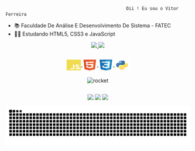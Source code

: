                                                   Oii ! Eu sou o Vitor Ferreira

- 📚 Faculdade De Análise E Desenvolvimento De Sistema - FATEC
- 👨‍💻 Estudando HTML5, CSS3 e JavaScript

<div align="center">
  <a href="https://github.com/VitorHSF">
  <img height="180em" src="https://github-readme-stats.vercel.app/api?username=VitorHSF&show_icons=true&theme=synthwave&include_all_commits=true&count_private=true"/>
  <img height="150em" src="https://github-readme-stats.vercel.app/api/top-langs/?username=VitorHSF&layout=compact&langs_count=7&theme=synthwave"/>
</div>
  
 ##

<div style="display: inline_block" align="center">
  <img align="center" alt="Vitor-Js" height="30" width="40" src="https://raw.githubusercontent.com/devicons/devicon/master/icons/javascript/javascript-plain.svg">
  <img align="center" alt="Vitor-HTML" height="30" width="40" src="https://raw.githubusercontent.com/devicons/devicon/master/icons/html5/html5-original.svg">
  <img align="center" alt="Vitor-CSS" height="30" width="40" src="https://raw.githubusercontent.com/devicons/devicon/master/icons/css3/css3-original.svg">
  <img align="center" alt="Vitor-Python" height="30" width="40" src="https://raw.githubusercontent.com/devicons/devicon/master/icons/python/python-original.svg"><br><br>
  <a><img align="center" alt="rocket" height="120" width="140" src="https://media.giphy.com/media/jfF6mIPumEzN9QW0kL/giphy.gif"></a>
</div>
  
##
  
<div align="center">
  <a href="https://www.linkedin.com/in/vitor-ferreira-9a1b79209/" target="_blank"><img src="https://img.shields.io/badge/-LinkedIn-%230077B5?style=for-the-badge&logo=linkedin&logoColor=white" target="_blank"></a>
  <a href="mailto:VitorFerreira1917@outlook.com" target="_blank"><img src="https://img.shields.io/badge/Microsoft_Outlook-0078D4?style=for-the-badge&logo=microsoft-outlook&logoColor=white"></a>
  <a href="https://www.instagram.com/_vitor1917/" target="_blank"><img src="https://img.shields.io/badge/-Instagram-%23E4405F?style=for-the-badge&logo=instagram&logoColor=white" target="_blank"></a>
  
![Snake animation](https://github.com/VitorHSF/VitorHSF/blob/output/github-contribution-grid-snake.svg)
</div>
